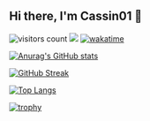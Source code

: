 ## Hi there, I'm Cassin01 👋

![visitors count](https://visitors-by-url-pls-dont-use-this-in-your-repo.vercel.app/Cassin01-github-readme)
[![](https://img.shields.io/badge/crates.io-Cassin01-yellow)](https://crates.io/users/Cassin01)
[![wakatime](https://wakatime.com/badge/user/0fe0aeae-2475-4fd2-8d37-9e1004161809.svg)](https://wakatime.com/@0fe0aeae-2475-4fd2-8d37-9e1004161809)

[![Anurag's GitHub stats](https://github-readme-stats.vercel.app/api?username=Cassin01&theme=radical)](https://github.com/anuraghazra/github-readme-stats)

[![GitHub Streak](https://streak-stats.demolab.com/?user=Cassin01&theme=radical&currStreakNum=2FD3EB&fire=pink&sideLabels=F00&date_format=[Y.]n.j)](https://git.io/streak-stats)

[![Top Langs](https://github-readme-stats.vercel.app/api/top-langs/?username=Cassin01&theme=radical)](https://github.com/anuraghazra/github-readme-stats)

[![trophy](https://github-profile-trophy.vercel.app/?username=Cassin01&theme=radical)](https://github.com/ryo-ma/github-profile-trophy)
